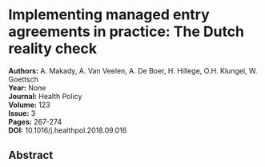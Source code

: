 # Implementing managed entry agreements in practice: The Dutch reality check

**Authors:** A. Makady, A. Van Veelen, A. De Boer, H. Hillege, O.H. Klungel, W. Goettsch  
**Year:** None  
**Journal:** Health Policy  
**Volume:** 123  
**Issue:** 3  
**Pages:** 267-274  
**DOI:** 10.1016/j.healthpol.2018.09.016  

## Abstract


